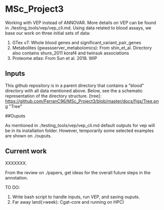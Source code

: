 MSc_Project3
============

Working with VEP instead of ANNOVAR. More details on VEP can be found in ./testing_tools/vep/vep_cli.md.
Using data related to blood assays, we base our work on three initial sets of data:
1. GTex v7: Whole blood genes and significant_variant_pair_genes
2. Metabolites (gwassserver_metabolomics): From shin_et_al. Directory also contains shure_2011 koraf4 and twinsuk associations
3. Proteome atlas: From Sun et al. 2018. WIP

## Inputs


This github repository is in a parent directory that contains a "blood" directory with all data mentioned above.
Below, see the a schematic representation of the directory structure.
[tree]: https://github.com/FerranC96/MSc_Project3/blob/master/docs/figs/Tree.png "Tree"

##Ouputs

As mentioned in ./testing_tools/vep/vep_cli.md default outputs for vep will be in its installation folder.
However, temporarily some selected examples are shown on ./ouputs.


Current work
------------
XXXXXXX.

From the review on ./papers, get ideas for the overall future steps in the annotation.

TO DO:
1. Write bash script to handle inputs, run VEP, and saving ouputs.
2. Far away land(>week): Cgat-core and running on HPC)


